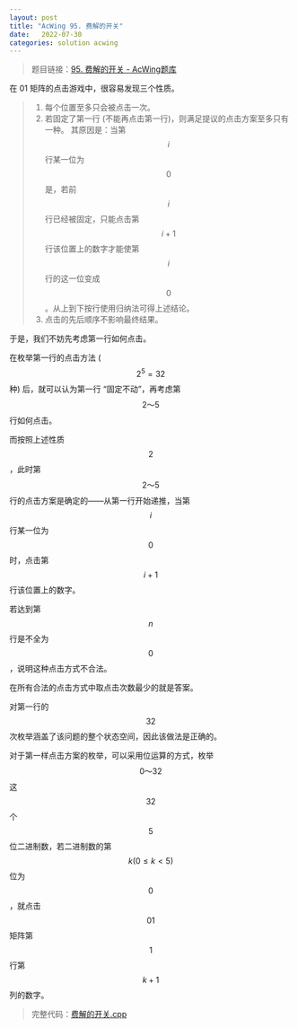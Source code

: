 ```yaml
---
layout: post
title: "AcWing 95. 费解的开关"
date:   2022-07-30
categories: solution acwing
---
```


> 题目链接：<a href="https://www.acwing.com/problem/content/97/" target="_blank">95. 费解的开关 - AcWing题库</a>

在 01 矩阵的点击游戏中，很容易发现三个性质。

> 1. 每个位置至多只会被点击一次。
> 2. 若固定了第一行 (不能再点击第一行)，则满足提议的点击方案至多只有一种。
>   其原因是：当第 $$i$$ 行某一位为 $$0$$ 是，若前 $$i$$ 行已经被固定，只能点击第 $$i+1$$ 行该位置上的数字才能使第 $$i$$ 行的这一位变成 $$0$$。从上到下按行使用归纳法可得上述结论。
> 3. 点击的先后顺序不影响最终结果。

于是，我们不妨先考虑第一行如何点击。

在枚举第一行的点击方法 ($$2^5=32$$ 种) 后，就可以认为第一行 “固定不动”，再考虑第 $$2～5$$ 行如何点击。

而按照上述性质 $$2$$，此时第 $$2～5$$ 行的点击方案是确定的——从第一行开始递推，当第 $$i$$ 行某一位为 $$0$$ 时，点击第 $$i+1$$ 行该位置上的数字。

若达到第 $$n$$ 行是不全为 $$0$$，说明这种点击方式不合法。

在所有合法的点击方式中取点击次数最少的就是答案。

对第一行的 $$32$$ 次枚举涵盖了该问题的整个状态空间，因此该做法是正确的。

对于第一样点击方案的枚举，可以采用位运算的方式，枚举 $$0～32$$ 这 $$32$$ 个 $$5$$ 位二进制数，若二进制数的第 $$k(0 \le k <5)$$ 位为 $$0$$，就点击 $$01$$ 矩阵第 $$1$$ 行第 $$k+1$$ 列的数字。

> 完整代码：<a href="https://gitee.com/lyccrius/oi/blob/master/www.acwing.com/problem/content/97/费解的开关.cpp" target="_blank">费解的开关.cpp</a>